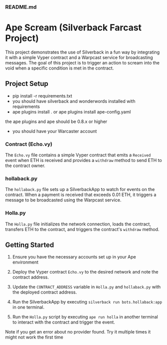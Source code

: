 ### README.md

# Ape Scream (Silverback Farcast Project)

This project demonstrates the use of Silverback in a fun way by integrating it with a simple Vyper contract and a Warpcast service for broadcasting messages. The goal of this project is to trigger an action to scream into the void when a specific condition is met in the contract.

## Project Setup

* pip install -r requirements.txt
* you should have silverback and wonderwords installed with requirements
* ape plugins install . or ape plugins install ape-config.yaml

the ape plugins and ape should be 0.8.x or higher

* you should have your Warcaster account

### Contract (Echo.vy)

The `Echo.vy` file contains a simple Vyper contract that emits a `Received` event when ETH is received and provides a `withdraw` method to send ETH to the contract owner.

### hollaback.py

The `hollaback.py` file sets up a SilverbackApp to watch for events on the contract. When a payment is received that exceeds 0.01 ETH, it triggers a message to be broadcasted using the Warpcast service.

### Holla.py

The `Holla.py` file initializes the network connection, loads the contract, transfers ETH to the contract, and triggers the contract's `withdraw` method.

## Getting Started

1. Ensure you have the necessary accounts set up in your Ape environment
2. Deploy the Vyper contract `Echo.vy` to the desired network and note the contract address.

3. Update the `CONTRACT_ADDRESS` variable in `Holla.py` and `hollaback.py` with the deployed contract address.

4. Run the SilverbackApp by executing `silverback run bots.hollaback:app` in one terminal.

5. Run the `Holla.py` script by executing `ape run holla` in another terminal to interact with the contract and trigger the event.

Note if you get an error about no provider found. Try it multiple times it might not work the first time